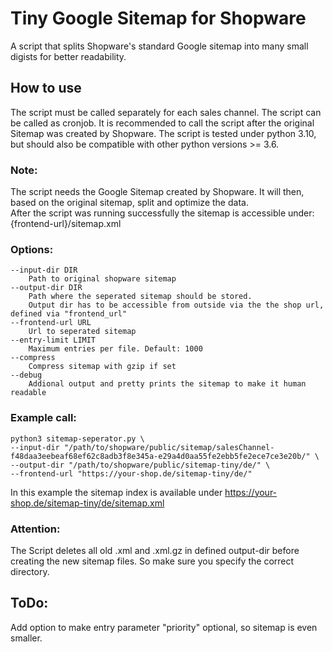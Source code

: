 # Tiny Google Sitemap for Shopware
A script that splits Shopware's standard Google sitemap into many small digists for better readability. 

## How to use
The script must be called separately for each sales channel. The script can be called as cronjob. It is recommended to call the script after the original Sitemap was created by Shopware. The script is tested under python 3.10, but should also be compatible with other python versions >= 3.6.

### Note:
The script needs the Google Sitemap created by Shopware. It will then, based on the original sitemap, split and optimize the data.  
After the script was running successfully the sitemap is accessible under: {frontend-url}/sitemap.xml

### Options:
```
--input-dir DIR
    Path to original shopware sitemap
--output-dir DIR
    Path where the seperated sitemap should be stored.
    Output dir has to be accessible from outside via the the shop url, defined via "frontend_url"
--frontend-url URL
    Url to seperated sitemap
--entry-limit LIMIT
    Maximum entries per file. Default: 1000
--compress
    Compress sitemap with gzip if set
--debug
    Addional output and pretty prints the sitemap to make it human readable
```

### Example call:
```
python3 sitemap-seperator.py \
--input-dir "/path/to/shopware/public/sitemap/salesChannel-f48daa3eebeaf68ef62c8adb3f8e345a-e29a4d0aa55fe2ebb5fe2ece7ce3e20b/" \
--output-dir "/path/to/shopware/public/sitemap-tiny/de/" \
--frontend-url "https://your-shop.de/sitemap-tiny/de/"
```
In this example the sitemap index is available under https://your-shop.de/sitemap-tiny/de/sitemap.xml

### Attention:
The Script deletes all old .xml and .xml.gz in defined output-dir before creating the new sitemap files. So make sure you specify the correct directory.

## ToDo:
Add option to make entry parameter "priority" optional, so sitemap is even smaller.